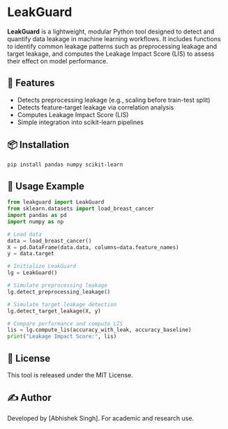 # LeakGuard

**LeakGuard** is a lightweight, modular Python tool designed to detect and quantify data leakage in machine learning workflows. It includes functions to identify common leakage patterns such as preprocessing leakage and target leakage, and computes the Leakage Impact Score (LIS) to assess their effect on model performance.

## 🔧 Features

- Detects preprocessing leakage (e.g., scaling before train-test split)
- Detects feature-target leakage via correlation analysis
- Computes Leakage Impact Score (LIS)
- Simple integration into scikit-learn pipelines

## 📦 Installation

```bash
pip install pandas numpy scikit-learn
```

## 🚀 Usage Example

```python
from leakguard import LeakGuard
from sklearn.datasets import load_breast_cancer
import pandas as pd
import numpy as np

# Load data
data = load_breast_cancer()
X = pd.DataFrame(data.data, columns=data.feature_names)
y = data.target

# Initialize LeakGuard
lg = LeakGuard()

# Simulate preprocessing leakage
lg.detect_preprocessing_leakage()

# Simulate target leakage detection
lg.detect_target_leakage(X, y)

# Compare performance and compute LIS
lis = lg.compute_lis(accuracy_with_leak, accuracy_baseline)
print("Leakage Impact Score:", lis)
```

## 📄 License

This tool is released under the MIT License.

## ✍️ Author

Developed by [Abhishek Singh]. For academic and research use.
